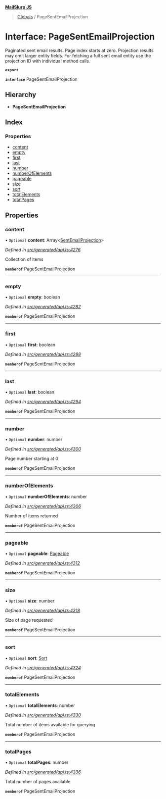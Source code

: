 **[MailSlurp JS](../README.md)**

> [Globals](../README.md) / PageSentEmailProjection

# Interface: PageSentEmailProjection

Paginated sent email results. Page index starts at zero. Projection results may omit larger entity fields. For fetching a full sent email entity use the projection ID with individual method calls.

**`export`** 

**`interface`** PageSentEmailProjection

## Hierarchy

* **PageSentEmailProjection**

## Index

### Properties

* [content](pagesentemailprojection.md#content)
* [empty](pagesentemailprojection.md#empty)
* [first](pagesentemailprojection.md#first)
* [last](pagesentemailprojection.md#last)
* [number](pagesentemailprojection.md#number)
* [numberOfElements](pagesentemailprojection.md#numberofelements)
* [pageable](pagesentemailprojection.md#pageable)
* [size](pagesentemailprojection.md#size)
* [sort](pagesentemailprojection.md#sort)
* [totalElements](pagesentemailprojection.md#totalelements)
* [totalPages](pagesentemailprojection.md#totalpages)

## Properties

### content

• `Optional` **content**: Array\<[SentEmailProjection](sentemailprojection.md)>

*Defined in [src/generated/api.ts:4276](https://github.com/mailslurp/mailslurp-client/blob/2c659a7/src/generated/api.ts#L4276)*

Collection of items

**`memberof`** PageSentEmailProjection

___

### empty

• `Optional` **empty**: boolean

*Defined in [src/generated/api.ts:4282](https://github.com/mailslurp/mailslurp-client/blob/2c659a7/src/generated/api.ts#L4282)*

**`memberof`** PageSentEmailProjection

___

### first

• `Optional` **first**: boolean

*Defined in [src/generated/api.ts:4288](https://github.com/mailslurp/mailslurp-client/blob/2c659a7/src/generated/api.ts#L4288)*

**`memberof`** PageSentEmailProjection

___

### last

• `Optional` **last**: boolean

*Defined in [src/generated/api.ts:4294](https://github.com/mailslurp/mailslurp-client/blob/2c659a7/src/generated/api.ts#L4294)*

**`memberof`** PageSentEmailProjection

___

### number

• `Optional` **number**: number

*Defined in [src/generated/api.ts:4300](https://github.com/mailslurp/mailslurp-client/blob/2c659a7/src/generated/api.ts#L4300)*

Page number starting at 0

**`memberof`** PageSentEmailProjection

___

### numberOfElements

• `Optional` **numberOfElements**: number

*Defined in [src/generated/api.ts:4306](https://github.com/mailslurp/mailslurp-client/blob/2c659a7/src/generated/api.ts#L4306)*

Number of items returned

**`memberof`** PageSentEmailProjection

___

### pageable

• `Optional` **pageable**: [Pageable](pageable.md)

*Defined in [src/generated/api.ts:4312](https://github.com/mailslurp/mailslurp-client/blob/2c659a7/src/generated/api.ts#L4312)*

**`memberof`** PageSentEmailProjection

___

### size

• `Optional` **size**: number

*Defined in [src/generated/api.ts:4318](https://github.com/mailslurp/mailslurp-client/blob/2c659a7/src/generated/api.ts#L4318)*

Size of page requested

**`memberof`** PageSentEmailProjection

___

### sort

• `Optional` **sort**: [Sort](sort.md)

*Defined in [src/generated/api.ts:4324](https://github.com/mailslurp/mailslurp-client/blob/2c659a7/src/generated/api.ts#L4324)*

**`memberof`** PageSentEmailProjection

___

### totalElements

• `Optional` **totalElements**: number

*Defined in [src/generated/api.ts:4330](https://github.com/mailslurp/mailslurp-client/blob/2c659a7/src/generated/api.ts#L4330)*

Total number of items available for querying

**`memberof`** PageSentEmailProjection

___

### totalPages

• `Optional` **totalPages**: number

*Defined in [src/generated/api.ts:4336](https://github.com/mailslurp/mailslurp-client/blob/2c659a7/src/generated/api.ts#L4336)*

Total number of pages available

**`memberof`** PageSentEmailProjection
